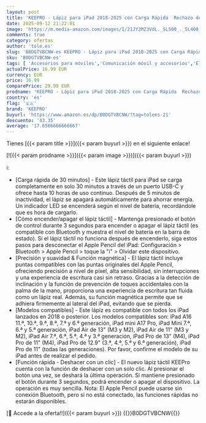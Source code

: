 ```yaml
---
layout: post
title: 'KEEPRO - Lápiz para iPad 2018-2025 con Carga Rápida  Rechazo de Palma y Detección de Inclinación  Compatible con i-Pad 11/10/9/8/7/6  iPad Mini 7/6/5  Air M3/M2/5/4/3  iPad Pro M4 13" 12.9" 11"- Blanco'
date: 2025-09-12 21:22:01
image: 'https://m.media-amazon.com/images/I/21JY2MZ3VdL._SL500_._SL400_.jpg'
comments: true
category: ofertas
author: 'tole.es'
slug: 'B0DGTVBCNW-es KEEPRO - Lápiz para iPad 2018-2025 con Carga Rápida...'
sku: 'B0DGTVBCNW-es'
tags: [ 'Accesorios para móviles','Comunicación móvil y accesorios','Electrónica','Punteros para móviles','ipad','keepro','🇪🇸', ]
actualPrice: 16.99 EUR
currency: EUR
price: 16.99
comparePrice: 29.99 EUR
prodname: 'KEEPRO - Lápiz para iPad 2018-2025 con Carga Rápida  Rechazo de Palma y Detección de Inclinación  Compatible con i-Pad 11/10/9/8/7/6  iPad Mini 7/6/5  Air M3/M2/5/4/3  iPad Pro M4 13" 12.9" 11"- Blanco'
country: 'es'
flag: '🇪🇸'
brand: 'KEEPRO'
buyurl: 'https://www.amazon.es/dp/B0DGTVBCNW/?tag=tolees-21'
descuento: '43.35'
average: '17.6566666666667'
---
```


Tienes [{{< param title >}}]({{< param buyurl >}}) en el siguiente enlace!

[![{{< param prodname >}}]({{< param image >}})]({{< param buyurl >}})

ℹ️:

- [Carga rápida de 30 minutos] - Este lápiz táctil para iPad se carga completamente en solo 30 minutos a través de un puerto USB-C y ofrece hasta 10 horas de uso continuo. Después de 5 minutos de inactividad, el lápiz se apagará automáticamente para ahorrar energía. Un indicador LED se encenderá según el nivel de batería, recordándole que es hora de cargarlo.
- [Cómo encender/apagar el lápiz táctil] - Mantenga presionado el botón de control durante 3 segundos para encender o apagar el lápiz táctil (es compatible con Bluetooth y muestra el nivel de batería en la barra de estado). Si el lápiz táctil no funciona después de encenderlo, siga estos pasos para desconectar el Apple Pencil del iPad: Configuración > Bluetooth > Apple Pencil > toque la "i" > Olvidar este dispositivo.
- [Precisión y suavidad & Función magnética] - El lápiz táctil incluye puntas compatibles con las puntas originales del Apple Pencil, ofreciendo precisión a nivel de píxel, alta sensibilidad, sin interrupciones y una experiencia de escritura casi sin retraso. Gracias a la detección de inclinación y la función de prevención de toques accidentales con la palma de la mano, proporciona una experiencia de escritura tan fluida como un lápiz real. Además, su función magnética permite que se adhiera firmemente al lateral del iPad, evitando que se pierda.
- [Modelos compatibles] - Este lápiz es compatible con todos los iPad lanzados en 2018 o posterior. Los modelos compatibles son: iPad A16 11.ª, 10.ª, 9.ª, 8.ª, 7.ª y 6.ª generación, iPad mini A17 Pro, iPad Mini 7.ª, 6.ª y 5.ª generación, iPad Air de 13" (M3 y M2), iPad Air de 11" (M3 y M2), iPad Air 7.ª, 6.ª, 5.ª, 4.ª y 3.ª generación, iPad Pro de 13" (M4), iPad Pro de 11" (M4), iPad Pro de 12.9" (3.ª, 4.ª, 5.ª y 6.ª generación), iPad Pro de 11" (todas las generaciones). Por favor, confirme el modelo de su iPad antes de realizar el pedido.
- [Función rápida - Deshacer con un clic] - El nuevo lápiz táctil KEEPro cuenta con la función de deshacer con un solo clic. Al presionar el botón una vez, se deshará la última operación. Si mantiene presionado el botón durante 3 segundos, podrá encender o apagar el dispositivo. La operación es muy sencilla. Nota: El Apple Pencil puede usarse sin conexión Bluetooth, pero si no está conectado, las funciones rápidas no estarán disponibles.

[🛒 Accede a la oferta!!]({{< param buyurl >}})
{{<world>}}B0DGTVBCNW{{</world>}}
